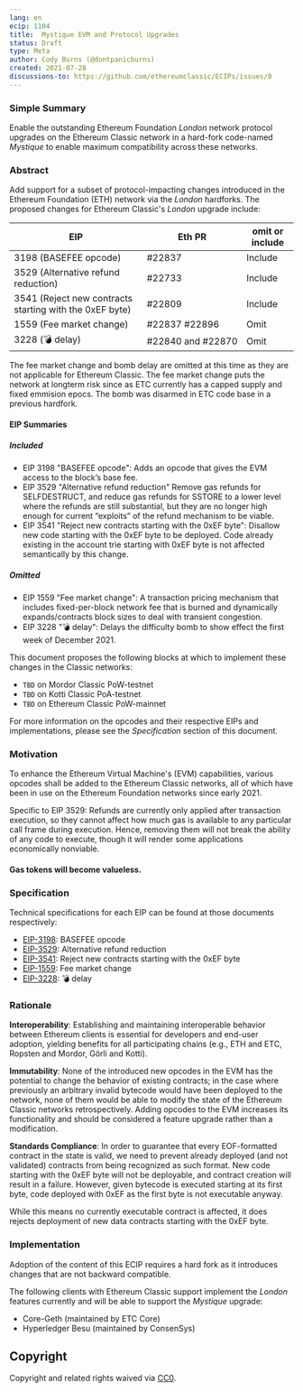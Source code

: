 ```yaml
---
lang: en
ecip: 1104
title:  Mystique EVM and Protocol Upgrades
status: Draft
type: Meta
author: Cody Burns (@dontpanicburns)
created: 2021-07-28
discussions-to: https://github.com/ethereumclassic/ECIPs/issues/0
---
```


### Simple Summary

Enable the outstanding Ethereum Foundation _London_ network protocol upgrades on
the Ethereum Classic network in a hard-fork code-named _Mystique_ to enable
maximum compatibility across these networks.

### Abstract

Add support for a subset of protocol-impacting changes introduced in the
Ethereum Foundation (ETH) network via the _London_ hardforks. The proposed
changes for Ethereum Classic's _London_ upgrade include:

EIP | Eth PR | omit or include
-- | -- | --
3198 (BASEFEE opcode) | #22837 | Include
3529 (Alternative refund reduction) | #22733 | Include
3541 (Reject new contracts starting with the 0xEF byte) | #22809 | Include
1559 (Fee market change) | #22837 #22896 |  Omit
3228 (💣 delay) | #22840 and #22870 | Omit

The fee market change and bomb delay are omitted at this time as they are not applicable for Ethereum Classic. The fee market change puts the network at longterm risk since as ETC currently has a capped supply and fixed emmision epocs. The bomb was disarmed in ETC code base in a previous hardfork. 


#### EIP Summaries
##### Included
- EIP 3198 "BASEFEE opcode": Adds an opcode that gives the EVM access to the block’s base fee.
- EIP 3529 "Alternative refund reduction" Remove gas refunds for SELFDESTRUCT, and reduce gas refunds for SSTORE to a lower level where the refunds are still substantial, but they are no longer high enough for current “exploits” of the refund mechanism to be viable.
- EIP 3541 "Reject new contracts starting with the 0xEF byte": Disallow new code starting with the 0xEF byte to be deployed. Code already existing in the account trie starting with 0xEF byte is not affected semantically by this change.

##### Omitted
- EIP 1559 "Fee market change": A transaction pricing mechanism that includes fixed-per-block network fee that is burned and dynamically expands/contracts block sizes to deal with transient congestion.
- EIP 3228 "💣 delay": Delays the difficulty bomb to show effect the first week of December 2021.


This document proposes the following blocks at which to implement these changes
in the Classic networks:

- `TBD` on Mordor Classic PoW-testnet 
- `TBD` on Kotti Classic PoA-testnet 
- `TBD` on Ethereum Classic PoW-mainnet 

For more information on the opcodes and their respective EIPs and
implementations, please see the _Specification_ section of this document.

### Motivation

To enhance the Ethereum Virtual Machine's (EVM) capabilities, various opcodes
shall be added to the Ethereum Classic networks, all of which have been in use
on the Ethereum Foundation networks since early 2021.

Specific to EIP 3529: Refunds are currently only applied after transaction execution, so they cannot affect how much gas is available to any particular call frame during execution. Hence, removing them will not break the ability of any code to execute, though it will render some applications economically nonviable.
#### Gas tokens will become valueless.

### Specification

Technical specifications for each EIP can be found at those documents
respectively:

- [EIP-3198](https://eips.ethereum.org/EIPS/eip-3198): BASEFEE opcode
- [EIP-3529](https://eips.ethereum.org/EIPS/eip-3529): Alternative refund reduction
- [EIP-3541](https://eips.ethereum.org/EIPS/eip-3541): Reject new contracts starting with the 0xEF byte
- [EIP-1559](https://eips.ethereum.org/EIPS/eip-1559): Fee market change
- [EIP-3228](https://eips.ethereum.org/EIPS/eip-3228): 💣 delay

### Rationale

__Interoperability__: Establishing and maintaining interoperable behavior
between Ethereum clients is essential for developers and end-user adoption,
yielding benefits for all participating chains (e.g., ETH and ETC, Ropsten and
Mordor, Görli and Kotti).

__Immutability__: None of the introduced new opcodes in the EVM has the
potential to change the behavior of existing contracts; in the case where
previously an arbitrary invalid bytecode would have been deployed to the
network, none of them would be able to modify the state of the Ethereum Classic
networks retrospectively. Adding opcodes to the EVM increases its functionality
and should be considered a feature upgrade rather than a modification.

__Standards Compliance__: In order to guarantee that every EOF-formatted contract in the state is valid, we need to prevent already deployed (and not validated) contracts from being recognized as such format. New code starting with the 0xEF byte will not be deployable, and contract creation will result in a failure. However, given bytecode is executed starting at its first byte, code deployed with 0xEF as the first byte is not executable anyway.

While this means no currently executable contract is affected, it does rejects deployment of new data contracts starting with the 0xEF byte.

### Implementation

Adoption of the content of this ECIP requires a hard fork as it introduces
changes that are not backward compatible.

The following clients with Ethereum Classic support implement the _London_
features currently and will be able to support the _Mystique_ upgrade:

- Core-Geth (maintained by ETC Core)
- Hyperledger Besu (maintained by ConsenSys)

## Copyright

Copyright and related rights waived via
[CC0](https://creativecommons.org/publicdomain/zero/1.0/).
